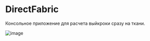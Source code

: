 # DirectFabric
Консольное приложение для расчета выйкроки сразу на ткани.

![image](https://github.com/GameMorg/DirectFabric/assets/58044126/f40c0e92-bffc-4c53-8d8e-00ca98a0450f)

